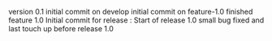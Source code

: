 version 0.1 
initial commit on develop
initial commit on feature-1.0
finished feature 1.0 
Initial commit for release : Start of release 1.0 
small bug fixed and last touch up before release 1.0 